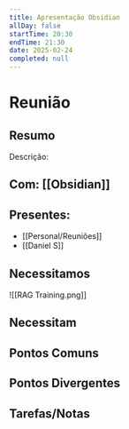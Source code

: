 ```yaml
---
title: Apresentação Obsidian
allDay: false
startTime: 20:30
endTime: 21:30
date: 2025-02-24
completed: null
---
```

# Reunião
## Resumo
Descrição: 
## Com: [[Obsidian]]
## Presentes:
- [[Personal/Reuniões]]
- [[Daniel S]]


## Necessitamos

![[RAG Training.png]]

## Necessitam



## Pontos Comuns



## Pontos Divergentes




## Tarefas/Notas


